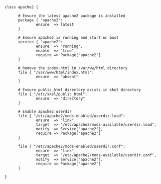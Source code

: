 	class apache2 {

          # Ensure the latest apache2 package is installed
          package { "apache2":
                  ensure  => latest
          }

          # Ensure apache2 is running and start on boot
          service { "apache2":
                  ensure  => "running",
                  enable  => "true",
                  require => Package["apache2"]
          }

          # Remove the index.html in /var/ww/html directory
          file { "/var/www/html/index.html":
                  ensure  => "absent"
          }

          # Ensure public_html directory exists in skel directory
          file { "/etc/skel/public_html":
                  ensure  => "directory"
          }

          # Enable apache2 userdir
          file { "/etc/apache2/mods-enabled/userdir.load":
                  ensure  => "link",
                  target  => "/etc/apache2/mods-available/userdir.load",
                  notify  => Service["apache2"],
                  require => Package["apache2"]
          }

          file { "/etc/apache2/mods-enabled/userdir.conf":
                  ensure  => "link",
                  target  => "/etc/apache2/mods-available/userdir.conf",
                  notify  => Service["apache2"],
                  require => Package["apache2"]
          }

	}
